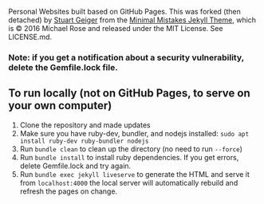 Personal Websites built based on GitHub Pages. This was forked (then detached) 
by [Stuart Geiger](https://github.com/staeiou) from the 
[Minimal Mistakes Jekyll Theme](https://mmistakes.github.io/minimal-mistakes/), 
which is © 2016 Michael Rose and released under the MIT License. See LICENSE.md.

### Note: if you get a notification about a security vulnerability, delete the Gemfile.lock file. 

## To run locally (not on GitHub Pages, to serve on your own computer)

1. Clone the repository and made updates
1. Make sure you have ruby-dev, bundler, and nodejs installed: 
`sudo apt install ruby-dev ruby-bundler nodejs`
1. Run `bundle clean` to clean up the directory (no need to run `--force`)
1. Run `bundle install` to install ruby dependencies. If you get errors, 
delete Gemfile.lock and try again.
1. Run `bundle exec jekyll liveserve` to generate the HTML and serve it 
from `localhost:4000` the local server will automatically rebuild and refresh 
the pages on change.